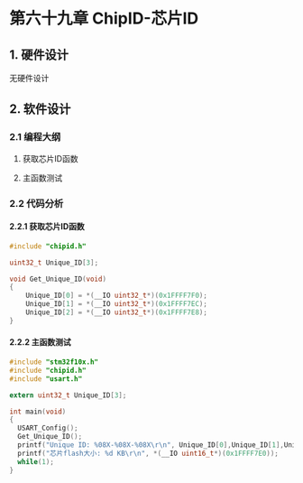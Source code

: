 # 第六十九章 ChipID-芯片ID

## 1. 硬件设计

无硬件设计

## 2. 软件设计

### 2.1 编程大纲

1. 获取芯片ID函数

2. 主函数测试

### 2.2 代码分析

#### 2.2.1 获取芯片ID函数

```c
#include "chipid.h"

uint32_t Unique_ID[3];

void Get_Unique_ID(void)
{
    Unique_ID[0] = *(__IO uint32_t*)(0x1FFFF7F0);
    Unique_ID[1] = *(__IO uint32_t*)(0x1FFFF7EC);
    Unique_ID[2] = *(__IO uint32_t*)(0x1FFFF7E8);
}
```

#### 2.2.2 主函数测试

```c
#include "stm32f10x.h"
#include "chipid.h"
#include "usart.h"

extern uint32_t Unique_ID[3];

int main(void)
{
  USART_Config();
  Get_Unique_ID();
  printf("Unique ID: %08X-%08X-%08X\r\n", Unique_ID[0],Unique_ID[1],Unique_ID[2]);
  printf("芯片flash大小: %d KB\r\n", *(__IO uint16_t*)(0x1FFFF7E0));
  while(1);
}
```
